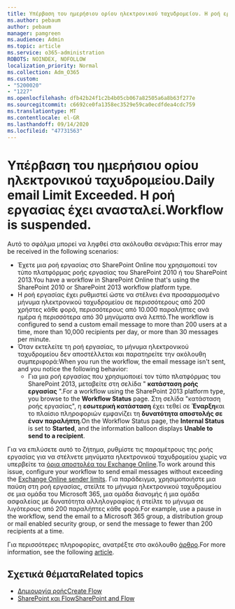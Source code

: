 ```yaml
---
title: Υπέρβαση του ημερήσιου ορίου ηλεκτρονικού ταχυδρομείου. Η ροή εργασίας έχει ανασταλεί.
ms.author: pebaum
author: pebaum
manager: pamgreen
ms.audience: Admin
ms.topic: article
ms.service: o365-administration
ROBOTS: NOINDEX, NOFOLLOW
localization_priority: Normal
ms.collection: Adm_O365
ms.custom:
- "5200020"
- "1227"
ms.openlocfilehash: dfb42b24f1c2b4b05cb067a82505a6a8b63f277e
ms.sourcegitcommit: c6692ce0fa1358ec3529e59ca0ecdfdea4cdc759
ms.translationtype: MT
ms.contentlocale: el-GR
ms.lasthandoff: 09/14/2020
ms.locfileid: "47731563"
---
```

# <a name="daily-email-limit-exceeded-workflow-is-suspended"></a><span data-ttu-id="37d09-103">Υπέρβαση του ημερήσιου ορίου ηλεκτρονικού ταχυδρομείου.</span><span class="sxs-lookup"><span data-stu-id="37d09-103">Daily email Limit Exceeded.</span></span> <span data-ttu-id="37d09-104">Η ροή εργασίας έχει ανασταλεί.</span><span class="sxs-lookup"><span data-stu-id="37d09-104">Workflow is suspended.</span></span>

<span data-ttu-id="37d09-105">Αυτό το σφάλμα μπορεί να ληφθεί στα ακόλουθα σενάρια:</span><span class="sxs-lookup"><span data-stu-id="37d09-105">This error may be received in the following scenarios:</span></span>

- <span data-ttu-id="37d09-106">Έχετε μια ροή εργασίας στο SharePoint Online που χρησιμοποιεί τον τύπο πλατφόρμας ροής εργασίας του SharePoint 2010 ή του SharePoint 2013.</span><span class="sxs-lookup"><span data-stu-id="37d09-106">You have a workflow in SharePoint Online that's using the SharePoint 2010 or SharePoint 2013 workflow platform type.</span></span>
- <span data-ttu-id="37d09-107">Η ροή εργασίας έχει ρυθμιστεί ώστε να στέλνει ένα προσαρμοσμένο μήνυμα ηλεκτρονικού ταχυδρομείου σε περισσότερους από 200 χρήστες κάθε φορά, περισσότερους από 10.000 παραλήπτες ανά ημέρα ή περισσότερα από 30 μηνύματα ανά λεπτό.</span><span class="sxs-lookup"><span data-stu-id="37d09-107">The workflow is configured to send a custom email message to more than 200 users at a time, more than 10,000 recipients per day, or more than 30 messages per minute.</span></span>
- <span data-ttu-id="37d09-108">Όταν εκτελείτε τη ροή εργασίας, το μήνυμα ηλεκτρονικού ταχυδρομείου δεν αποστέλλεται και παρατηρείτε την ακόλουθη συμπεριφορά:</span><span class="sxs-lookup"><span data-stu-id="37d09-108">When you run the workflow, the email message isn't sent, and you notice the following behavior:</span></span>
    - <span data-ttu-id="37d09-109">Για μια ροή εργασίας που χρησιμοποιεί τον τύπο πλατφόρμας του SharePoint 2013, μεταβείτε στη σελίδα " **κατάσταση ροής εργασίας** ".</span><span class="sxs-lookup"><span data-stu-id="37d09-109">For a workflow using the SharePoint 2013 platform type, you browse to the **Workflow Status** page.</span></span> <span data-ttu-id="37d09-110">Στη σελίδα "κατάσταση ροής εργασίας", η **εσωτερική κατάσταση** έχει τεθεί σε **Έναρξη**και το πλαίσιο πληροφοριών εμφανίζει τη **δυνατότητα αποστολής σε έναν παραλήπτη**.</span><span class="sxs-lookup"><span data-stu-id="37d09-110">On the Workflow Status page, the **Internal Status** is set to **Started**, and the information balloon displays **Unable to send to a recipient**.</span></span>

<span data-ttu-id="37d09-111">Για να επιλύσετε αυτό το ζήτημα, ρυθμίστε τις παραμέτρους της ροής εργασίας για να στέλνετε μηνύματα ηλεκτρονικού ταχυδρομείου χωρίς να υπερβείτε τα [όρια αποστολέα του Exchange Online](https://docs.microsoft.com/office365/servicedescriptions/exchange-online-service-description/exchange-online-limits#recipientlimits).</span><span class="sxs-lookup"><span data-stu-id="37d09-111">To work around this issue, configure your workflow to send email messages without exceeding the [Exchange Online sender limits](https://docs.microsoft.com/office365/servicedescriptions/exchange-online-service-description/exchange-online-limits#recipientlimits).</span></span> <span data-ttu-id="37d09-112">Για παράδειγμα, χρησιμοποιήστε μια παύση στη ροή εργασίας, στείλτε το μήνυμα ηλεκτρονικού ταχυδρομείου σε μια ομάδα του Microsoft 365, μια ομάδα διανομής ή μια ομάδα ασφαλείας με δυνατότητα αλληλογραφίας ή στείλτε το μήνυμα σε λιγότερους από 200 παραλήπτες κάθε φορά.</span><span class="sxs-lookup"><span data-stu-id="37d09-112">For example, use a pause in the workflow, send the email to a Microsoft 365 group, a distribution group or mail enabled security group, or send the message to fewer than 200 recipients at a time.</span></span>


<span data-ttu-id="37d09-113">Για περισσότερες πληροφορίες, ανατρέξτε στο ακόλουθο [άρθρο](https://support.microsoft.com/help/3150442/daily-email-limit-has-exceeded-and-your-workflow-has-been-suspended-or).</span><span class="sxs-lookup"><span data-stu-id="37d09-113">For more information, see the following [article](https://support.microsoft.com/help/3150442/daily-email-limit-has-exceeded-and-your-workflow-has-been-suspended-or).</span></span>

## <a name="related-topics"></a><span data-ttu-id="37d09-114">Σχετικά θέματα</span><span class="sxs-lookup"><span data-stu-id="37d09-114">Related topics</span></span>
- [<span data-ttu-id="37d09-115">Δημιουργία ροής</span><span class="sxs-lookup"><span data-stu-id="37d09-115">Create Flow</span></span>](https://support.office.com/article/Create-a-flow-for-a-list-or-library-in-SharePoint-Online-or-OneDrive-for-Business-a9c3e03b-0654-46af-a254-20252e580d01) 
- [<span data-ttu-id="37d09-116">SharePoint και Flow</span><span class="sxs-lookup"><span data-stu-id="37d09-116">SharePoint and Flow</span></span>](https://flow.microsoft.com/blog/sharepoint-and-flow/) 
